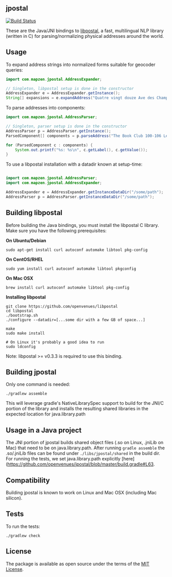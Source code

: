 jpostal
-------

[![Build Status](https://travis-ci.org/openvenues/jpostal.svg?branch=master)](https://travis-ci.org/openvenues/jpostal)

These are the Java/JNI bindings to [libpostal](https://github.com/openvenues/libpostal), a fast, multilingual NLP library (written in C) for parsing/normalizing physical addresses around the world.

Usage
-----

To expand address strings into normalized forms suitable for geocoder queries:

```java
import com.mapzen.jpostal.AddressExpander;

// Singleton, libpostal setup is done in the constructor
AddressExpander e = AddressExpander.getInstance();
String[] expansions = e.expandAddress("Quatre vingt douze Ave des Champs-Élysées");
```

To parse addresses into components:

```java
import com.mapzen.jpostal.AddressParser;

// Singleton, parser setup is done in the constructor
AddressParser p = AddressParser.getInstance();
ParsedComponent[] components = p.parseAddress("The Book Club 100-106 Leonard St, Shoreditch, London, Greater London, EC2A 4RH, United Kingdom");

for (ParsedComponent c : components) {
    System.out.printf("%s: %s\n", c.getLabel(), c.getValue());
}
```

To use a libpostal installation with a datadir known at setup-time:

```java

import com.mapzen.jpostal.AddressParser;
import com.mapzen.jpostal.AddressExpander;

AddressExpander e = AddressExpander.getInstanceDataDir("/some/path");
AddressParser p = AddressParser.getInstanceDataDir("/some/path");
```

Building libpostal
------------------

Before building the Java bindings, you must install the libpostal C library. Make sure you have the following prerequisites:

**On Ubuntu/Debian**
```
sudo apt-get install curl autoconf automake libtool pkg-config
```

**On CentOS/RHEL**
```
sudo yum install curl autoconf automake libtool pkgconfig
```

**On Mac OSX**
```
brew install curl autoconf automake libtool pkg-config
```

**Installing libpostal**

```shell
git clone https://github.com/openvenues/libpostal
cd libpostal
./bootstrap.sh
./configure --datadir=[...some dir with a few GB of space...]

make
sudo make install

# On Linux it's probably a good idea to run
sudo ldconfig
```

Note: libpostal >= v0.3.3 is required to use this binding.


Building jpostal
----------------

Only one command is needed:

```
./gradlew assemble
```

This will leverage gradle's NativeLibrarySpec support to build for the JNI/C portion of the library and installs the resulting shared libraries in the expected location for java.library.path

Usage in a Java project
-----------------------

The JNI portion of jpostal builds shared object files (.so on Linux, .jniLib on Mac) that need to be on java.library.path. 
After running ```gradle assemble``` the .so/.jniLib files can be found under ```./libs/jpostal/shared``` in the build dir. For running the tests, we set java.library.path explicitly [here](https://github.com/openvenues/jpostal/blob/master/build.gradle#L63.


Compatibility
-------------

Building jpostal is known to work on Linux and Mac OSX (including Mac silicon). 

Tests
-----

To run the tests:

```
./gradlew check
```

License
-------

The package is available as open source under the terms of the [MIT License](http://opensource.org/licenses/MIT).
